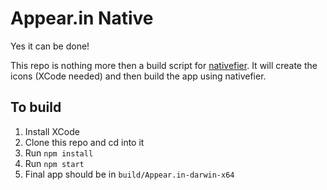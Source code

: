 # Appear.in Native

Yes it can be done!

This repo is nothing more then a build script for [nativefier](). It will create the icons (XCode needed) and then build the app using nativefier.

## To build

1.  Install XCode
2.  Clone this repo and cd into it
3.  Run `npm install`
4.  Run `npm start`
5.  Final app should be in `build/Appear.in-darwin-x64`
